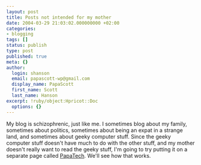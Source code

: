 ```yaml
---
layout: post
title: Posts not intended for my mother
date: 2004-03-29 21:03:02.000000000 +02:00
categories:
- blogging
tags: []
status: publish
type: post
published: true
meta: {}
author:
  login: shanson
  email: papascott-wp@gmail.com
  display_name: PapaScott
  first_name: Scott
  last_name: Hanson
excerpt: !ruby/object:Hpricot::Doc
  options: {}
---
```

<p>My blog is schizophrenic, just like me. I sometimes blog about my family, sometimes about politics, sometimes about being an expat in a strange land, and sometimes about geeky computer stuff. Since the geeky computer stuff doesn't have much to do with the other stuff, and my mother doesn't really want to read the geeky stuff, I'm going to try putting it on a separate page called <a title="Posts not intended for my mother" href="http://www.papascott.de/tech.php">PapaTech</a>.    We'll see how that works.</p>
